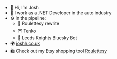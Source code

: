 - 👋 Hi, I’m Josh
- 🚗 I work as a .NET Developer in the auto industry
- ⚙ In the pipeline:
  - 🛞 Roulettesy rewrite
  - ⛩️ Tenko
  - 🏒 Leeds Knights Bluesky Bot
- 🌍 [joshh.co.uk](https://www.joshh.co.uk)
- 🛍 Check out my Etsy shopping tool [Roulettesy](https://roulettesy.joshh.co.uk/)
<!---
StalaK/StalaK is a ✨ special ✨ repository because its `README.md` (this file) appears on your GitHub profile.
You can click the Preview link to take a look at your changes.
--->
